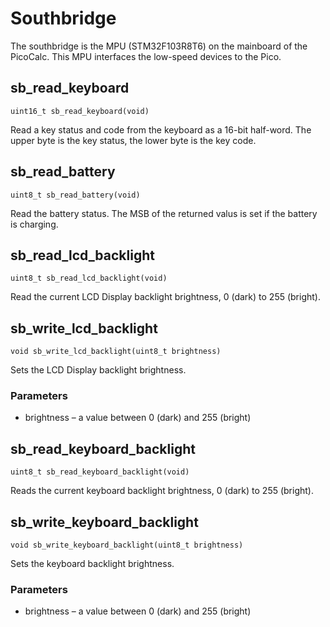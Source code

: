 # Southbridge

The southbridge is the MPU (STM32F103R8T6) on the mainboard of the PicoCalc. This MPU interfaces the low-speed devices to the Pico.

## sb_read_keyboard

`uint16_t sb_read_keyboard(void)`

Read a key status and code from the keyboard as a 16-bit half-word. The upper byte is the key status, the lower byte is the key code. 


## sb_read_battery

`uint8_t sb_read_battery(void)`

Read the battery status. The MSB of the returned valus is set if the battery is charging.

## sb_read_lcd_backlight

`uint8_t sb_read_lcd_backlight(void)`

Read the current LCD Display backlight brightness, 0 (dark) to 255 (bright).


## sb_write_lcd_backlight

`void sb_write_lcd_backlight(uint8_t brightness)`

Sets the LCD Display backlight brightness.

### Parameters

- brightness – a value between 0 (dark) and 255 (bright)


## sb_read_keyboard_backlight

`uint8_t sb_read_keyboard_backlight(void)`

Reads the current keyboard backlight brightness, 0 (dark) to 255 (bright).


## sb_write_keyboard_backlight

`void sb_write_keyboard_backlight(uint8_t brightness)`

Sets the keyboard backlight brightness.

### Parameters

- brightness – a value between 0 (dark) and 255 (bright)

